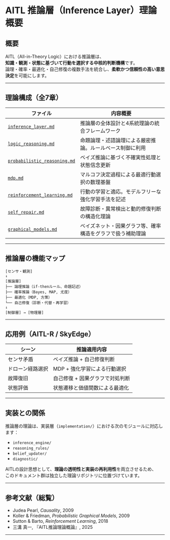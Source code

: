 <script type="text/javascript"
  id="MathJax-script"
  async
  src="https://cdn.jsdelivr.net/npm/mathjax@3/es5/tex-mml-chtml.js">
</script>

# AITL 推論層（Inference Layer）理論概要

## 概要

AITL（All-in-Theory Logic）における推論層は、  
**知識・観測・状態に基づいて行動を選択する中核的判断機構**です。  
論理・確率・最適化・自己修復の複数手法を統合し、**柔軟かつ信頼性の高い意思決定**を可能にします。

---

## 理論構成（全7章）

| ファイル | 内容概要 |
|----------|-----------|
| [`inference_layer.md`](./inference_layer.md) | 推論層の全体設計と4系統理論の統合フレームワーク |
| [`logic_reasoning.md`](./logic_reasoning.md) | 命題論理・述語論理による厳密推論。ルールベース制御に利用 |
| [`probabilistic_reasoning.md`](./probabilistic_reasoning.md) | ベイズ推論に基づく不確実性処理と状態信念更新 |
| [`mdp.md`](./mdp.md) | マルコフ決定過程による最適行動選択の数理基盤 |
| [`reinforcement_learning.md`](./reinforcement_learning.md) | 行動の学習と適応。モデルフリーな強化学習手法を記述 |
| [`self_repair.md`](./self_repair.md) | 故障診断・異常検出と動的修復判断の構造化理論 |
| [`graphical_models.md`](./graphical_models.md) | ベイズネット・因果グラフ等、確率構造をグラフで扱う補助理論 |

---

## 推論層の機能マップ
```
[センサ・観測]
↓
[推論層]
├── 論理推論（if-thenルール、命題記述）
├── 確率推論（Bayes, MAP, 尤度）
├── 最適化（MDP, 方策）
└── 自己修復（診断・代替・再学習）
↓
[制御層] → [物理層]
```
---

## 応用例（AITL-R / SkyEdge）

| シーン | 推論適用内容 |
|--------|--------------|
| センサ矛盾 | ベイズ推論 + 自己修復判断 |
| ドローン経路選択 | MDP + 強化学習による行動選択 |
| 故障復旧 | 自己修復 + 因果グラフで対処判断 |
| 状態評価 | 状態遷移と価値関数による最適化 |

---

## 実装との関係

推論層の理論は、実装層（`implementation/`）における次のモジュールに対応します：

- `inference_engine/`
- `reasoning_rules/`
- `belief_updater/`
- `diagnostic/`

AITLの設計思想として、**理論の透明性と実装の再利用性**を両立させるため、  
このドキュメント群は独立した理論リポジトリに位置づけています。

---

## 参考文献（総覧）

- Judea Pearl, *Causality*, 2009  
- Koller & Friedman, *Probabilistic Graphical Models*, 2009  
- Sutton & Barto, *Reinforcement Learning*, 2018  
- 三溝 真一, 『AITL推論理論概論』, 2025

---
